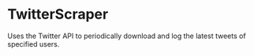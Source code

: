 # TwitterScraper
Uses the Twitter API to periodically download and log the latest tweets of specified users. 
